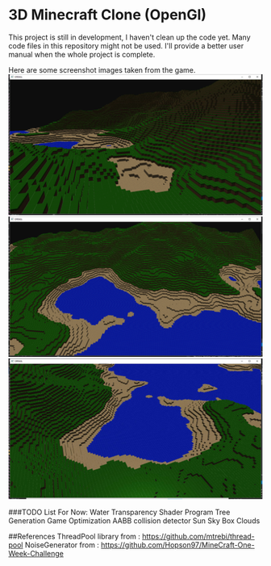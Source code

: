 
# 3D Minecraft Clone (OpenGl)

[image1]: ./example_images/example1.png "image1"
[image2]: ./example_images/example2.png "image2"
[image3]: ./example_images/example3.png "image3"

This project is still in development, I haven't clean up the code yet. Many code files in this repository might not be used. I'll provide a better user manual when the whole project is complete.

Here are some screenshot images taken from the game.
![Alt Text][image1]
![Alt Text][image2]
![Alt Text][image3]

###TODO List For Now:
Water Transparency Shader Program
Tree Generation
Game Optimization
AABB collision detector
Sun
Sky Box
Clouds

##References
ThreadPool library from : https://github.com/mtrebi/thread-pool
NoiseGenerator from : https://github.com/Hopson97/MineCraft-One-Week-Challenge
